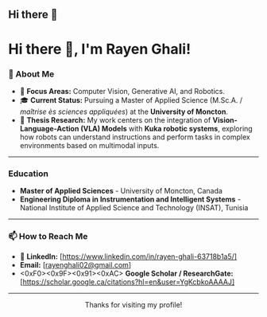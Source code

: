 ## Hi there 👋

# Hi there 👋, I'm Rayen Ghali!

### 🤖 About Me

*   🧠 **Focus Areas:** Computer Vision, Generative AI, and Robotics.
*   🎓 **Current Status:** Pursuing a Master of Applied Science (M.Sc.A. / *maîtrise ès sciences appliquées*) at the **University of Moncton**.
*   🔬 **Thesis Research:** My work centers on the integration of **Vision-Language-Action (VLA) Models** with **Kuka robotic systems**, exploring how robots can understand instructions and perform tasks in complex environments based on multimodal inputs.
---

### Education 
*   **Master of Applied Sciences** - University of Moncton, Canada
*   **Engineering Diploma in Instrumentation and Intelligent Systems** - National Institute of Applied Science and Technology (INSAT), Tunisia

---

### 📫 How to Reach Me

*   🔗 **LinkedIn:** [https://www.linkedin.com/in/rayen-ghali-63718b1a5/]
*   **Email:** [rayenghali02@gmail.com]
*   <0xF0><0x9F><0x91><0xAC> **Google Scholar / ResearchGate:** [https://scholar.google.ca/citations?hl=en&user=YgKcbkoAAAAJ]

---

<p align="center">
  Thanks for visiting my profile!
</p>
